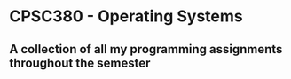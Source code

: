 # CPSC380 - Operating Systems

## A collection of all my programming assignments throughout the semester
